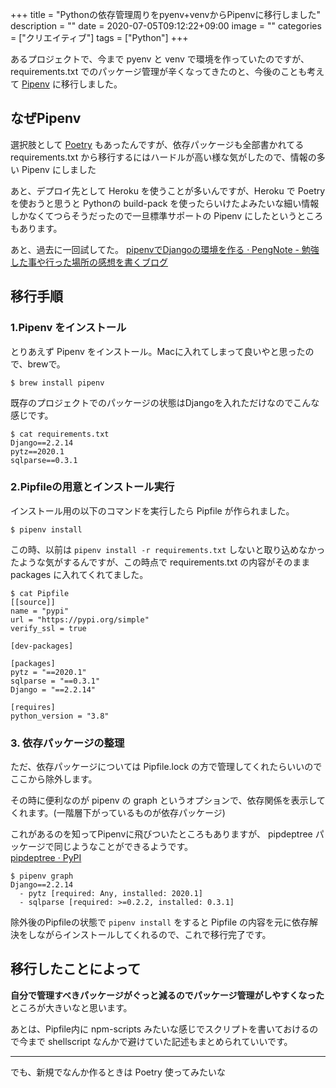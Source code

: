 +++
title = "Pythonの依存管理周りをpyenv+venvからPipenvに移行しました"
description = ""
date = 2020-07-05T09:12:22+09:00
image = ""
categories = ["クリエイティブ"]
tags = ["Python"]
+++



あるプロジェクトで、今まで pyenv と venv で環境を作っていたのですが、requirements.txt でのパッケージ管理が辛くなってきたのと、今後のことも考えて [Pipenv](https://pipenv.pypa.io/en/latest/) に移行しました。


## なぜPipenv
選択肢として [Poetry]((https://python-poetry.org/)) もあったんですが、依存パッケージも全部書かれてる requirements.txt から移行するにはハードルが高い様な気がしたので、情報の多い Pipenv にしました

あと、デプロイ先として Heroku を使うことが多いんですが、Heroku で Poetry を使おうと思うと Pythonの build-pack を使ったらいけたよみたいな細い情報しかなくてつらそうだったので一旦標準サポートの Pipenv にしたというところもあります。

あと、過去に一回試してた。
[pipenvでDjangoの環境を作る · PengNote - 勉強した事や行った場所の感想を書くブログ](https://blog.daisukekonishi.com/post/try-pipenv/)


## 移行手順

### 1.Pipenv をインストール

とりあえず Pipenv をインストール。Macに入れてしまって良いやと思ったので、brewで。

```
$ brew install pipenv
```

既存のプロジェクトでのパッケージの状態はDjangoを入れただけなのでこんな感じです。

```
$ cat requirements.txt
Django==2.2.14
pytz==2020.1
sqlparse==0.3.1
```

### 2.Pipfileの用意とインストール実行
インストール用の以下のコマンドを実行したら Pipfile が作られました。

```
$ pipenv install
```

この時、以前は ``pipenv install -r requirements.txt`` しないと取り込めなかったような気がするんですが、この時点で requirements.txt の内容がそのまま packages に入れてくれてました。


```
$ cat Pipfile
[[source]]
name = "pypi"
url = "https://pypi.org/simple"
verify_ssl = true

[dev-packages]

[packages]
pytz = "==2020.1"
sqlparse = "==0.3.1"
Django = "==2.2.14"

[requires]
python_version = "3.8"
```

### 3. 依存パッケージの整理
ただ、依存パッケージについては Pipfile.lock の方で管理してくれたらいいのでここから除外します。

その時に便利なのが pipenv の graph というオプションで、依存関係を表示してくれます。(一階層下がっているものが依存パッケージ)

これがあるのを知ってPipenvに飛びついたところもありますが、 pipdeptree パッケージで同じようなことができるようです。  
[pipdeptree · PyPI](https://pypi.org/project/pipdeptree/)

```
$ pipenv graph
Django==2.2.14
  - pytz [required: Any, installed: 2020.1]
  - sqlparse [required: >=0.2.2, installed: 0.3.1]
```

除外後のPipfileの状態で ``pipenv install`` をすると Pipfile の内容を元に依存解決をしながらインストールしてくれるので、これで移行完了です。


## 移行したことによって
**自分で管理すべきパッケージがぐっと減るのでパッケージ管理がしやすくなった**ところが大きいなと思います。

あとは、Pipfile内に npm-scripts みたいな感じでスクリプトを書いておけるので今まで shellscript なんかで避けていた記述もまとめられていいです。

---

でも、新規でなんか作るときは Poetry 使ってみたいな
